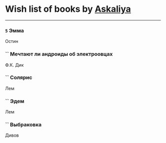 # Wish list of books by [Askaliya](http://vk.com/id326783541)
---

### `5` Эмма
Остин

### `` Мечтают ли андроиды об электроовцах
Ф.К. Дик

### `` Солярис
Лем

### `` Эдем
Лем

### `` Выбраковка
Дивов

